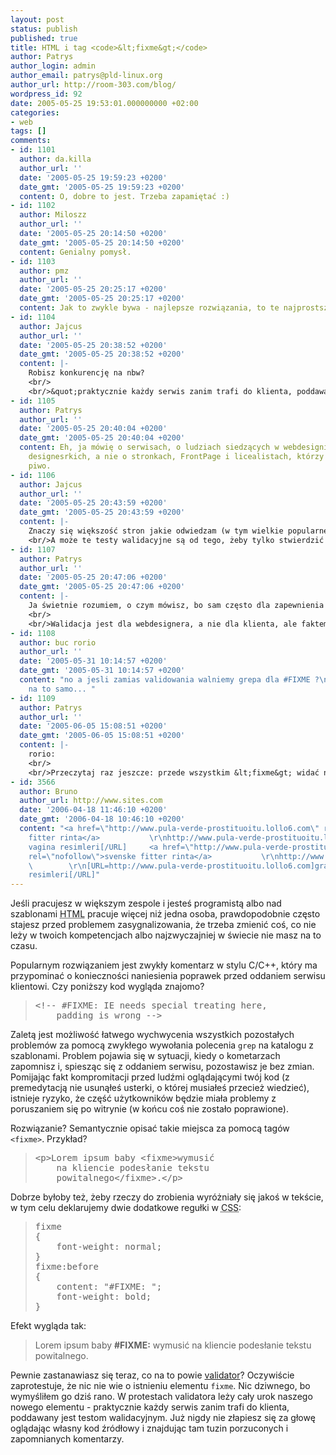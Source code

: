 ```yaml
---
layout: post
status: publish
published: true
title: HTML i tag <code>&lt;fixme&gt;</code>
author: Patrys
author_login: admin
author_email: patrys@pld-linux.org
author_url: http://room-303.com/blog/
wordpress_id: 92
date: 2005-05-25 19:53:01.000000000 +02:00
categories:
- web
tags: []
comments:
- id: 1101
  author: da.killa
  author_url: ''
  date: '2005-05-25 19:59:23 +0200'
  date_gmt: '2005-05-25 19:59:23 +0200'
  content: O, dobre to jest. Trzeba zapamiętać :)
- id: 1102
  author: Miloszz
  author_url: ''
  date: '2005-05-25 20:14:50 +0200'
  date_gmt: '2005-05-25 20:14:50 +0200'
  content: Genialny pomysł.
- id: 1103
  author: pmz
  author_url: ''
  date: '2005-05-25 20:25:17 +0200'
  date_gmt: '2005-05-25 20:25:17 +0200'
  content: Jak to zwykle bywa - najlepsze rozwiązania, to te najprostsze :-)
- id: 1104
  author: Jajcus
  author_url: ''
  date: '2005-05-25 20:38:52 +0200'
  date_gmt: '2005-05-25 20:38:52 +0200'
  content: |-
    Robisz konkurencję na nbw?
    <br/>
    <br/>&quot;praktycznie każdy serwis zanim trafi do klienta, poddawany jest testom walidacyjnym&quot; -- W jakim ty świecie żyjesz??? Ja też tam chcę ;-)
- id: 1105
  author: Patrys
  author_url: ''
  date: '2005-05-25 20:40:04 +0200'
  date_gmt: '2005-05-25 20:40:04 +0200'
  content: Eh, ja mówię o serwisach, o ludziach siedzących w webdesignie i o firmach
    designesrkich, a nie o stronkach, FrontPage i licealistach, którzy zbierają na
    piwo.
- id: 1106
  author: Jajcus
  author_url: ''
  date: '2005-05-25 20:43:59 +0200'
  date_gmt: '2005-05-25 20:43:59 +0200'
  content: |-
    Znaczy się większość stron jakie odwiedzam (w tym wielkie popularne portale) to robią licealiści we FrontPage? To by wiele tłumaczyło... ;-)
    <br/>A może te testy walidacyjne są od tego, żeby tylko stwierdzić co się nie waliduje, a nie żeby cokolwiek poprawiać? To w niektórych przypadkach tego &lt;fixme&gt; możnaby w raporcie walidatora nie zauważyć, pośród tych wszystkich &quot;nieistotnych&quot; błędów...
- id: 1107
  author: Patrys
  author_url: ''
  date: '2005-05-25 20:47:06 +0200'
  date_gmt: '2005-05-25 20:47:06 +0200'
  content: |-
    Ja świetnie rozumiem, o czym mówisz, bo sam często dla zapewnienia identycznego zachowania w różnych przeglądarkach celowo omijam DOCTYPE. Chodzi mi o to, że są znacznie większe szanse na wyłapanie tego niż na wyłapanie komentarza w kodzie. Poza tym można sobie napisać prościutki javascript, który zrobi document.getElementByTagName(&quot;FIXME&quot;) i wyświetli alert po załadowaniu strony z listą rzeczy do poprawki.
    <br/>
    <br/>Walidacja jest dla webdesignera, a nie dla klienta, ale faktem jest, że nawet jeśli sajt zawiera celowe błędy, to się go przez walidator przepuszcza.
- id: 1108
  author: buc rorio
  author_url: ''
  date: '2005-05-31 10:14:57 +0200'
  date_gmt: '2005-05-31 10:14:57 +0200'
  content: "no a jesli zamias validowania walniemy grepa dla #FIXME ?\n<br/>Wyjdzie
    na to samo... "
- id: 1109
  author: Patrys
  author_url: ''
  date: '2005-06-05 15:08:51 +0200'
  date_gmt: '2005-06-05 15:08:51 +0200'
  content: |-
    rorio:
    <br/>
    <br/>Przeczytaj raz jeszcze: przede wszystkim &lt;fixme&gt; widać na stronie. Po drugie, można go równie dobrze wyłapać grepem, ale przede wszystkim wyłapuje go walidator, z którego firma korzysta regularnie.
- id: 3566
  author: Bruno
  author_url: http://www.sites.com
  date: '2006-04-18 11:46:10 +0200'
  date_gmt: '2006-04-18 10:46:10 +0200'
  content: "<a href=\"http://www.pula-verde-prostituoitu.lollo6.com\" rel=\"nofollow\">svenske
    fitter rinta</a>           \r\nhttp://www.pula-verde-prostituoitu.lollo6.com         \r\n[URL=http://www.pula-verde-prostituoitu.lollo6.com]gratissex
    vagina resimleri[/URL]     <a href=\"http://www.pula-verde-prostituoitu.lollo6.com\"
    rel=\"nofollow\">svenske fitter rinta</a>           \r\nhttp://www.pula-verde-prostituoitu.lollo6.com
    \        \r\n[URL=http://www.pula-verde-prostituoitu.lollo6.com]gratissex vagina
    resimleri[/URL]"
---
```

<p>Jeśli pracujesz w większym zespole i jesteś programistą albo nad szablonami <abbr title="HyperText Markup Language">HTML</abbr> pracuje więcej niż jedna osoba, prawdopodobnie często stajesz przed problemem zasygnalizowania, że trzeba zmienić coś, co nie leży w twoich kompetencjach albo najzwyczajniej w świecie nie masz na to czasu.</p>

<p>Popularnym rozwiązaniem jest zwykły komentarz w stylu C/C++, który ma przypominać o konieczności naniesienia poprawek przed oddaniem serwisu klientowi. Czy poniższy kod wygląda znajomo?</p>

<blockquote><pre>&lt;!-- #FIXME: IE needs special treating here,
	padding is wrong --&gt;</pre></blockquote>

<p>Zaletą jest możliwość łatwego wychwycenia wszystkich pozostałych problemów za pomocą zwykłego wywołania polecenia <code>grep</code> na katalogu z szablonami. Problem pojawia się w sytuacji, kiedy o kometarzach zapomnisz i, spiesząc się z oddaniem serwisu, pozostawisz je bez zmian. Pomijając fakt kompromitacji przed ludźmi oglądającymi twój kod (z premedytacją nie usunąłeś usterki, o której musiałeś przecież wiedzieć), istnieje ryzyko, że część użytkowników będzie miała problemy z poruszaniem się po witrynie (w końcu coś nie zostało poprawione).</p>

<p>Rozwiązanie? Semantycznie opisać takie miejsca za pomocą tagów <code>&lt;fixme&gt;</code>. Przykład?</p>

<blockquote><pre>&lt;p&gt;Lorem ipsum baby &lt;fixme&gt;wymusić
	na kliencie podesłanie tekstu
	powitalnego&lt;/fixme&gt;.&lt;/p&gt;</pre></blockquote>

<p>Dobrze byłoby też, żeby rzeczy do zrobienia wyróżniały się jakoś w tekście, w tym celu deklarujemy dwie dodatkowe regułki w <abbr title="Cascading Style Sheets">CSS</abbr>:</p>

<blockquote><pre>fixme
{
	font-weight: normal;
}
fixme:before
{
	content: "#FIXME: ";
	font-weight: bold;
}</pre></blockquote>

<p>Efekt wygląda tak:</p>

<blockquote><p>Lorem ipsum baby <strong>#FIXME:</strong> wymusić na kliencie podesłanie tekstu powitalnego.</p></blockquote>

<p>Pewnie zastanawiasz się teraz, co na to powie <a href="http://validator.w3.org/">validator</a>? Oczywiście zaprotestuje, że nic nie wie o istnieniu elementu <code>fixme</code>. Nic dziwnego, bo wymyśliłem go dziś rano. W protestach validatora leży cały urok naszego nowego elementu - praktycznie każdy serwis zanim trafi do klienta, poddawany jest testom walidacyjnym. Już nigdy nie złapiesz się za głowę oglądając własny kod źródłowy i znajdując tam tuzin porzuconych i zapomnianych komentarzy.</p>
